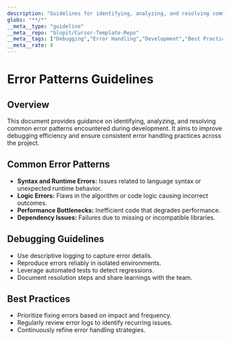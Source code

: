 ```yaml
---
description: "Guidelines for identifying, analyzing, and resolving common error patterns in development, with focus on debugging efficiency and consistent error handling."
globs: "**/*"
__meta__type: "guideline"
__meta__repo: "blopit/Cursor-Template-Repo"
__meta__tags: ["Debugging","Error Handling","Development","Best Practices","Software Engineering"]
__meta__rate: 8
---
```

# Error Patterns Guidelines

## Overview
This document provides guidance on identifying, analyzing, and resolving common error patterns encountered during development. It aims to improve debugging efficiency and ensure consistent error handling practices across the project.

## Common Error Patterns
- **Syntax and Runtime Errors:** Issues related to language syntax or unexpected runtime behavior.
- **Logic Errors:** Flaws in the algorithm or code logic causing incorrect outcomes.
- **Performance Bottlenecks:** Inefficient code that degrades performance.
- **Dependency Issues:** Failures due to missing or incompatible libraries.

## Debugging Guidelines
- Use descriptive logging to capture error details.
- Reproduce errors reliably in isolated environments.
- Leverage automated tests to detect regressions.
- Document resolution steps and share learnings with the team.

## Best Practices
- Prioritize fixing errors based on impact and frequency.
- Regularly review error logs to identify recurring issues.
- Continuously refine error handling strategies.